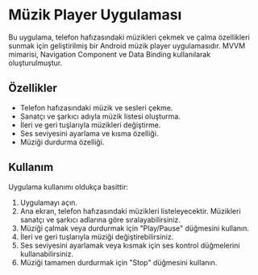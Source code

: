 # Müzik Player Uygulaması


Bu uygulama, telefon hafızasındaki müzikleri çekmek ve çalma özellikleri sunmak için geliştirilmiş bir Android müzik player uygulamasıdır. MVVM mimarisi, Navigation Component ve Data Binding kullanılarak oluşturulmuştur.

## Özellikler

- Telefon hafızasındaki müzik ve sesleri çekme.
- Sanatçı ve şarkıcı adıyla müzik listesi oluşturma.
- İleri ve geri tuşlarıyla müzikleri değiştirme.
- Ses seviyesini ayarlama ve kısma özelliği.
- Müziği durdurma özelliği.

## Kullanım

Uygulama kullanımı oldukça basittir:

1. Uygulamayı açın.
2. Ana ekran, telefon hafızasındaki müzikleri listeleyecektir. Müzikleri sanatçı ve şarkıcı adlarına göre sıralayabilirsiniz.
3. Müziği çalmak veya durdurmak için "Play/Pause" düğmesini kullanın.
4. İleri ve geri tuşlarıyla müziği değiştirebilirsiniz.
5. Ses seviyesini ayarlamak veya kısmak için ses kontrol düğmelerini kullanabilirsiniz.
6. Müziği tamamen durdurmak için "Stop" düğmesini kullanın.




